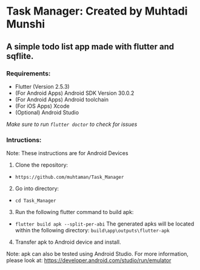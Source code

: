 # **Task Manager: Created by Muhtadi Munshi**
## A simple todo list app made with flutter and sqflite.

### Requirements:
- Flutter (Version 2.5.3)
- (For Android Apps) Android SDK Version 30.0.2
- (For Android Apps) Android toolchain
- (For iOS Apps) Xcode
- (Optional) Android Studio

_Make sure to run `flutter doctor` to check for issues_

### Intructions:
Note: These instructions are for Android Devices

1. Clone the repository:
  - `https://github.com/muhtaman/Task_Manager`
2. Go into directory: 
  - `cd Task_Manager`
3. Run the following flutter command to build apk: 
  - `flutter build apk --split-per-abi`
   The generated apks will be located within the following directory: `build\app\outputs\flutter-apk` 
4. Transfer apk to Android device and install.

Note: apk can also be tested using Android Studio. For more information, please look at: https://developer.android.com/studio/run/emulator

